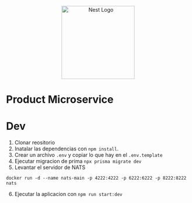 <p align="center">
  <a href="http://nestjs.com/" target="blank"><img src="https://nestjs.com/img/logo-small.svg" width="200" alt="Nest Logo" /></a>
</p>

# Product Microservice

# Dev

1. Clonar reositorio
2. Inatalar las dependencias con  `npm install`.
3. Crear un archivo `.env` y copiar lo que hay en el `.env.template`
4. Ejecutar migracion de prima `npx prisma migrate dev`
5. Levantar el servidor de NATS
```
docker run -d --name nats-main -p 4222:4222 -p 6222:6222 -p 8222:8222 nats
```
6. Ejecutar la aplicacion con `npm run start:dev`
